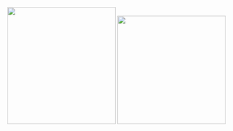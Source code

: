 
<img src="https://github.com/banziha104/pinstagram_android/blob/master/markdown/images/pin.gif" width="250" height="270"/>

<img src="https://github.com/banziha104/pinstagram_android/blob/master/markdown/images/indicator.gif" width="250" height="250"/>
